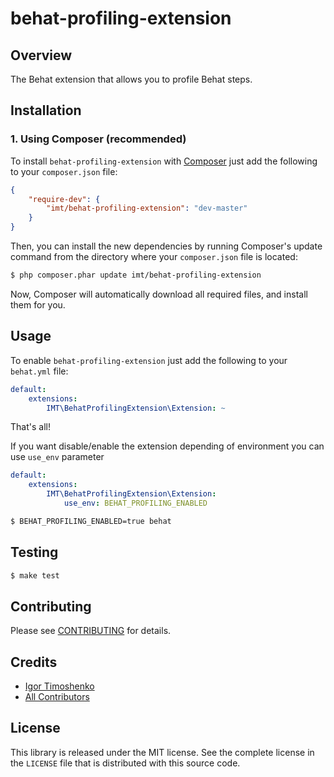 # behat-profiling-extension #

## Overview ##

The Behat extension that allows you to profile Behat steps.

## Installation ##

### 1. Using Composer (recommended) ###

To install `behat-profiling-extension` with [Composer][1] just add the
following to your `composer.json` file:

```json
{
    "require-dev": {
        "imt/behat-profiling-extension": "dev-master"
    }
}
```

Then, you can install the new dependencies by running Composer's update command
from the directory where your `composer.json` file is located:

```sh
$ php composer.phar update imt/behat-profiling-extension
```

Now, Composer will automatically download all required files, and install them
for you.

## Usage ##

To enable `behat-profiling-extension` just add the following to your
`behat.yml` file:

```yml
default:
    extensions:
        IMT\BehatProfilingExtension\Extension: ~
```

That's all!

If you want disable/enable the extension depending of environment you can use `use_env` parameter

```yml
default:
    extensions:
        IMT\BehatProfilingExtension\Extension:
            use_env: BEHAT_PROFILING_ENABLED
```

```sh
$ BEHAT_PROFILING_ENABLED=true behat
```

## Testing ##

```sh
$ make test
```

## Contributing ##

Please see [CONTRIBUTING][2] for details.

## Credits

- [Igor Timoshenko][3]
- [All Contributors][4]

## License ##

This library is released under the MIT license. See the complete license in the
`LICENSE` file that is distributed with this source code.

[1]: http://getcomposer.org
[2]: https://github.com/IgorTimoshenko/behat-profiling-extension/blob/master/CONTRIBUTING.md
[3]: https://github.com/IgorTimoshenko
[4]: https://github.com/IgorTimoshenko/behat-profiling-extension/graphs/contributors

